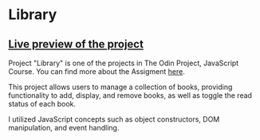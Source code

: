# Library

## [Live preview of the project](https://nikolhurd.github.io/library/) <br>

Project "Library" is one of the projects in The Odin Project, JavaScript Course.
You can find more about the Assigment [here](https://www.theodinproject.com/lessons/node-path-javascript-library).

This project allows users to manage a collection of books, providing functionality to add, display, and remove books, as well as toggle the read status of each book.

I utilized JavaScript concepts such as object constructors, DOM manipulation, and event handling.
